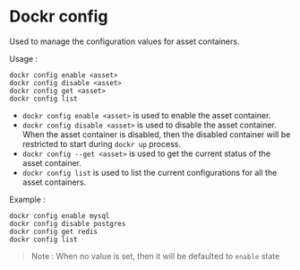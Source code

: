 # Dockr config

Used to manage the configuration values for asset containers.

Usage :

```
dockr config enable <asset>
dockr config disable <asset>
dockr config get <asset>
dockr config list
```

- `dockr config enable <asset>` is used to enable the asset container.
- `dockr config disable <asset>` is used to disable the asset container. <br>
When the asset container is disabled, then the disabled container will be restricted to start during `dockr up` process. 
- `dockr config --get <asset>` is used to get the current status of the asset container.
- `dockr config list` is used to list the current configurations for all the asset containers.

Example :

```
dockr config enable mysql
dockr config disable postgres
dockr config get redis
dockr config list
```

> Note : When no value is set, then it will be defaulted to `enable` state
